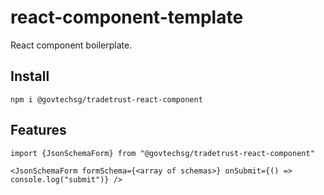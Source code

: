 # react-component-template

React component boilerplate.

## Install

```
npm i @govtechsg/tradetrust-react-component
```

## Features

```
import {JsonSchemaForm} from "@govtechsg/tradetrust-react-component"

<JsonSchemaForm formSchema={<array of schemas>} onSubmit={() => console.log("submit")} />

```
